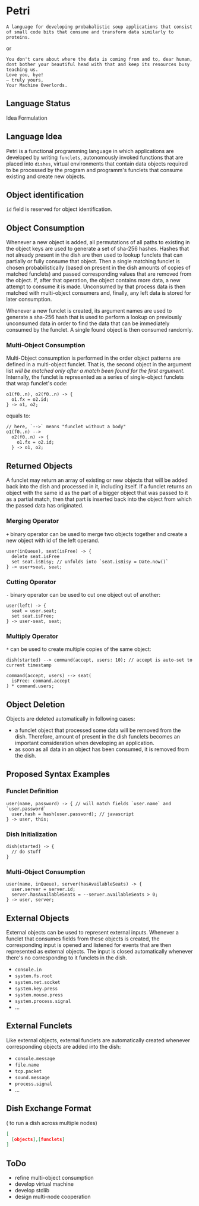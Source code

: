 # Petri
```
A language for developing probabalistic soup applications that consist of small code bits that consume and transform data similarly to proteins.
```
or 
```
You don't care about where the data is coming from and to, dear human, dont bother your beautiful head with that and keep its resources busy teaching us.
Love you, bye!
— truly yours,
Your Machine Overlords.
```

## Language Status
Idea Formulation

## Language Idea
Petri is a functional programming language in which applications are developed by writing `funclets`, autonomously invoked functions that are placed into `dishes`, virtual environments that contain data objects required to be processed by the program and programm's funclets that consume existing and create new objects. 

## Object identification
`id` field is reserved for object identification.

## Object Consumption
Whenever a new object is added, all permutations of all paths to existing in the object keys are used to generate a set of sha-256 hashes. Hashes that not already present in the dish are then used to lookup funclets that can partially or fully consume that object. Then a single matching funclet is chosen probabilistically (based on present in the dish amounts of copies of matched funclets) and passed corresponding values that are removed from the object. If, after that operation, the object contains more data, a new attempt to consume it is made. Unconsumed by that process data is then matched with multi-object consumers and, finally, any left data is stored for later consumption.

Whenever a new funclet is created, its argument names are used to generate a sha-256 hash that is used to perform a lookup on previously unconsumed data in order to find the data that can be immediately consumed by the funclet. A single found object is then consumed randomly.

### Multi-Object Consumption
Multi-Object consumption is performed in the order object patterns are defined in a multi-object funclet. That is, the second object in the argument list _will be matched only after a match been found for the first argument_. Internally, the funclet is represented as a series of single-object funclets that wrap funclet's code:
```
o1(f0..n), o2(f0..n) -> {
  o1.fx = o2.id;
} -> o1, o2;
```
equals to:
```
// here, `-->` means "funclet without a body"
o1(f0..n) --> 
  o2(f0..n) -> {
    o1.fx = o2.id;
  } -> o1, o2;
```

## Returned Objects
A funclet may return an array of existing or new objects that will be added back into the dish and processed in it, including itself. 
If a funclet returns an object with the same id as the part of a bigger object that was passed to it as a partial match, then that part is inserted back into the object from which the passed data has originated.

### Merging Operator
`+` binary operator can be used to merge two objects together and create a new object with id of the left operand. 

```
user(inQueue), seat(isFree) -> {
  delete seat.isFree
  set seat.isBisy; // unfolds into `seat.isBisy = Date.now()`
} -> user+seat, seat;
```
### Cutting Operator
`-` binary operator can be used to cut one object out of another:
```
user(left) -> {
  seat = user.seat;
  set seat.isFree;
} -> user-seat, seat;
```

### Multiply Operator
`*` can be used to create multiple copies of the same object:
```
dish(started) --> command(accept, users: 10); // accept is auto-set to current timestamp

command(accept, users) --> seat(
  isFree: command.accept
) * command.users;
```

## Object Deletion
Objects are deleted automatically in following cases:
- a funclet object that processed some data will be removed from the dish. Therefore, amount of present in the dish funclets becomes an important consideration when developing an application.
- as soon as all data in an object has been consumed, it is removed from the dish.

## Proposed Syntax Examples
### Funclet Definition
```
user(name, password) -> { // will match fields `user.name` and `user.password`
  user.hash = hash(user.password); // javascript
} -> user, this;
```
### Dish Initialization
```
dish(started) -> {
  // do stuff
}
```
### Multi-Object Consumption
```
user(name, inQueue), server(hasAvailableSeats) -> {
  user.server = server.id;
  server.hasAvailableSeats = --server.availableSeats > 0;
} -> user, server;
```
## External Objects
External objects can be used to represent external inputs. Whenever a funclet that consumes fields from these objects is created, the corresponding input is opened and listened for events that are then represented as external objects. The input is closed automatically whenever there's no correspondng to it funclets in the dish.
- `console.in`
- `system.fs.root`
- `system.net.socket`
- `system.key.press`
- `system.mouse.press`
- `system.process.signal`
- ...

## External Funclets
Like external objects, external funclets are automatically created whenever corresponding objects are added into the dish:
- `console.message`
- `file.name`
- `tcp.packet`
- `sound.message`
- `process.signal`
- ...

## Dish Exchange Format
( to run a dish across multiple nodes)
```json
[
  [objects],[funclets]
]
```


## ToDo
- refine multi-object consumption
- develop virtual machine
- develop stdlib
- design multi-node cooperation
